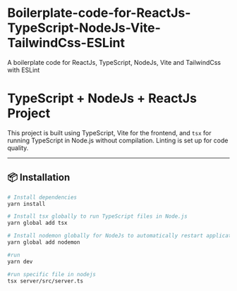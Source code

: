 # Boilerplate-code-for-ReactJs-TypeScript-NodeJs-Vite-TailwindCss-ESLint
A boilerplate code for ReactJs, TypeScript, NodeJs, Vite and TailwindCss with ESLint

# TypeScript + NodeJs + ReactJs Project

This project is built using TypeScript, Vite for the frontend, and `tsx` for running TypeScript in Node.js without compilation. Linting is set up for code quality.

---

## 📦 Installation

```bash
# Install dependencies
yarn install

# Install tsx globally to run TypeScript files in Node.js
yarn global add tsx

# Install nodemon globally for NodeJs to automatically restart application when changes are done
yarn global add nodemon

#run
yarn dev

#run specific file in nodejs
tsx server/src/server.ts

